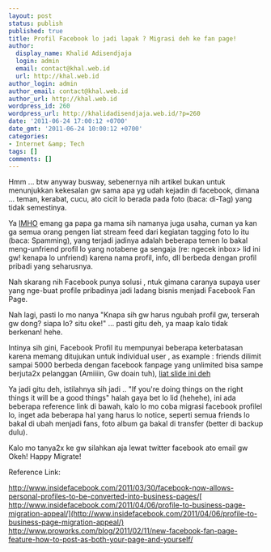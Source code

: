 ```yaml
---
layout: post
status: publish
published: true
title: Profil Facebook lo jadi lapak ? Migrasi deh ke fan page!
author:
  display_name: Khalid Adisendjaja
  login: admin
  email: contact@khal.web.id
  url: http://khal.web.id
author_login: admin
author_email: contact@khal.web.id
author_url: http://khal.web.id
wordpress_id: 260
wordpress_url: http://khalidadisendjaja.web.id/?p=260
date: '2011-06-24 17:00:12 +0700'
date_gmt: '2011-06-24 10:00:12 +0700'
categories:
- Internet &amp; Tech
tags: []
comments: []
---
```

Hmm ... btw anyway busway, sebenernya nih artikel bukan untuk menunjukkan kekesalan gw sama apa yg udah kejadin di facebook, dimana ... teman, kerabat, cucu, ato cicit lo berada pada foto (baca: di-Tag) yang tidak semestinya.

Ya [IMHO](http://www.noslang.com/search.php?st=IMHO&submit=Search) emang ga papa ga mama sih namanya juga usaha, cuman ya kan ga semua orang pengen liat stream feed dari kegiatan tagging foto lo itu (baca: Spamming), yang terjadi jadinya adalah beberapa temen lo bakal meng-unfriend profil lo yang notabene ga sengaja (re: ngecek inbox> lid ini gw! kenapa lo unfriend) karena nama profil, info, dll berbeda dengan profil pribadi yang seharusnya.

Nah skarang nih Facebook punya solusi , ntuk gimana caranya supaya user yang nge-buat profile pribadinya jadi ladang bisnis menjadi Facebook Fan Page.

Nah lagi, pasti lo mo nanya "Knapa sih gw harus ngubah profil gw, terserah gw dong? siapa lo? situ oke!" ... pasti gitu deh, ya maap kalo tidak berkenan! hehe.

Intinya sih gini, Facebook Profil itu mempunyai beberapa keterbatasan karena memang ditujukan untuk individual user , as example : friends dilimit sampai 5000 berbeda dengan facebook fanpage yang unlimited bisa sampe berjuta2x pelanggan (Amiiiin, Gw doain tuh), [liat slide ini deh](https://facebook-inc.box.net/shared/9e5jiyl843)

Ya jadi gitu deh, istilahnya sih jadi .. "If you're doing things on the right things it will be a good things" halah gaya bet lo lid (hehehe), ini ada beberapa reference link di bawah, kalo lo mo coba migrasi facebook profilel lo, inget ada beberapa hal yang harus lo notice, seperti semua friends lo bakal di ubah menjadi fans, foto album ga bakal di transfer (better di backup dulu).

Kalo mo tanya2x ke gw silahkan aja lewat twitter facebook ato email gw  
 Okeh! Happy Migrate!

Reference Link:

<http://www.insidefacebook.com/2011/03/30/facebook-now-allows-personal-profiles-to-be-converted-into-business-pages/>[  
 http://www.insidefacebook.com/2011/04/06/profile-to-business-page-migration-appeal/](http://www.insidefacebook.com/2011/04/06/profile-to-business-page-migration-appeal/)  
<http://www.proworks.com/blog/2011/02/11/new-facebook-fan-page-feature-how-to-post-as-both-your-page-and-yourself/>